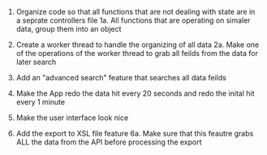 1. Organize code so that all functions that are not dealing with state are in a seprate controllers file
	1a. All functions that are operating on simaler data, group them into an object

2. Create a worker thread to handle the organizing of all data
	2a. Make one of the operations of the worker thread to grab all feilds from the data for later search

3. Add an "advanced search" feature that searches all data feilds

4. Make the App redo the data hit every 20 seconds and redo the inital hit every 1 minute

5. Make the user interface look nice

6. Add the export to XSL file feature
	6a. Make sure that this feautre grabs ALL the data from the API before processing the export
